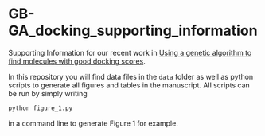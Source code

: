 # GB-GA_docking_supporting_information
Supporting Information for our recent work in [Using a genetic algorithm to find molecules with good docking scores](dx.doi.org/10.26434/chemrxiv.13525589).

In this repository you will find data files in the `data` folder as well as python scripts to generate all figures and tables in the manuscript.
All scripts can be run by simply writing
```python
python figure_1.py
```
in a command line to generate Figure 1 for example.